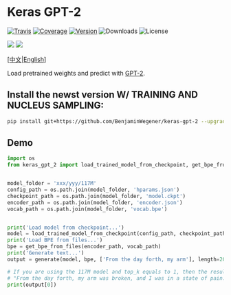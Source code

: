# Keras GPT-2

[![Travis](https://travis-ci.org/CyberZHG/keras-gpt-2.svg)](https://travis-ci.org/CyberZHG/keras-gpt-2)
[![Coverage](https://coveralls.io/repos/github/CyberZHG/keras-gpt-2/badge.svg?branch=master)](https://coveralls.io/github/CyberZHG/keras-gpt-2)
[![Version](https://img.shields.io/pypi/v/keras-gpt-2.svg)](https://pypi.org/project/keras-gpt-2/)
![Downloads](https://img.shields.io/pypi/dm/keras-gpt-2.svg)
![License](https://img.shields.io/pypi/l/keras-gpt-2.svg)

![](https://img.shields.io/badge/keras-tensorflow-blue.svg)
![](https://img.shields.io/badge/keras-tf.keras-blue.svg)

\[[中文](https://github.com/CyberZHG/keras-gpt-2/blob/master/README.zh-CN.md)|[English](https://github.com/CyberZHG/keras-gpt-2/blob/master/README.md)\]

Load pretrained weights and predict with [GPT-2](https://d4mucfpksywv.cloudfront.net/better-language-models/language_models_are_unsupervised_multitask_learners.pdf).

## Install the newst version W/ TRAINING AND NUCLEUS SAMPLING:

```bash
pip install git+https://github.com/BenjaminWegener/keras-gpt-2 --upgrade
```

## Demo

```python
import os
from keras_gpt_2 import load_trained_model_from_checkpoint, get_bpe_from_files, generate


model_folder = 'xxx/yyy/117M'
config_path = os.path.join(model_folder, 'hparams.json')
checkpoint_path = os.path.join(model_folder, 'model.ckpt')
encoder_path = os.path.join(model_folder, 'encoder.json')
vocab_path = os.path.join(model_folder, 'vocab.bpe')


print('Load model from checkpoint...')
model = load_trained_model_from_checkpoint(config_path, checkpoint_path)
print('Load BPE from files...')
bpe = get_bpe_from_files(encoder_path, vocab_path)
print('Generate text...')
output = generate(model, bpe, ['From the day forth, my arm'], length=20, top_k=1)

# If you are using the 117M model and top_k equals to 1, then the result will be:
# "From the day forth, my arm was broken, and I was in a state of pain. I was in a state of pain,"
print(output[0])
```
